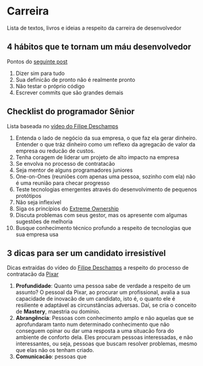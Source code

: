 # Carreira

Lista de textos, livros e ideias a respeito da carreira de desenvolvedor

## 4 hábitos que te tornam um máu desenvolvedor

Pontos do [seguinte post](https://medium.com/better-programming/4-habits-that-make-you-an-inefficient-developer-f4384c4b9df5)

1. Dizer sim para tudo
2. Sua definicão de pronto não é realmente pronto
3. Não testar o próprio código
4. Escrever commits que são grandes demais

## Checklist do programador Sênior

Lista baseada no [vídeo do Filipe Deschamps](https://www.youtube.com/watch?v=12GFiyMuVmc&feature=youtu.be)

1. Entenda o lado de negócio da sua empresa, o que faz ela gerar dinheiro. Entender o que tráz dinheiro como um reflexo da agregacão de valor da empresa ou reducão de custos.
2. Tenha coragem de liderar um projeto de alto impacto na empresa
3. Se envolva no processo de contratacão
4. Seja mentor de alguns programadores juniores
5. One-on-Ones (reuniões com apenas uma pessoa, sozinho com ela) não é uma reunião para checar progresso
6. Teste tecnologias emergentes através do desenvolvimento de pequenos protótipos
7. Não seja inflexível
8. Siga os princípios do [Extreme Ownership](https://medium.com/@brunarasmussen/extreme-ownership-as-verdades-de-um-comandante-seal-sobre-deixar-o-ego-e-o-mimimi-de-lado-e-ser-8e0957e47c8e)
9. Discuta problemas com seus gestor, mas os apresente com algumas sugestões de melhoria
10. Busque conhecimento técnico profundo a respeito de tecnologias que sua empresa usa

## 3 dicas para ser um candidato irresistível

Dicas extraídas do vídeo do [Filipe Deschamps](https://www.youtube.com/watch?v=DRacV64Mt1I) a respeito do processo de contratacão da [Pixar](https://www.youtube.com/watch?v=QhXJe8ANws8)

1. **Profundidade**: Quanto uma pessoa sabe de verdade a respeito de um assunto? O pessoal da Pixar, ao procurar um profissional, avalia a sua capacidade de inovacão de um candidato, isto é, o quanto ele é resiliente e adaptável as circunstâncias adversas. Daí, se cria o conceito de **Mastery**, maestria ou domínio.
2. **Abrangência**: Pessoas com conhecimento amplo e não aquelas que se aprofundaram tanto num determinado conhecimento que não conseguem opinar ou dar uma resposta a uma situacão fora do ambiente de conforto dela. Eles procuram pessoas interessadas, e não interessantes, ou seja, pessoas que buscam resolver problemas, mesmo que elas não os tenham criado.
3. **Comunicacão**: pessoas que 
